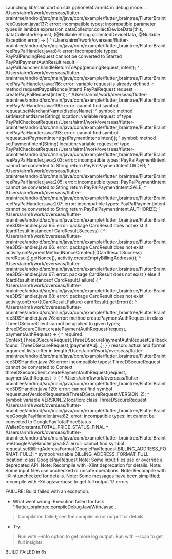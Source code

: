 Launching lib/main.dart on sdk gphone64 arm64 in debug mode...
/Users/airm1/work/overseas/flutter-braintree/android/src/main/java/com/example/flutter_braintree/FlutterBraintreeCustom.java:137: error: incompatible types: incompatible parameter types in lambda expression
        dataCollector.collectDeviceData(this, dataCollectorRequest, (@Nullable String collectedDeviceData, @Nullable Exception error) -> {
                                                                    ^
/Users/airm1/work/overseas/flutter-braintree/android/src/main/java/com/example/flutter_braintree/FlutterBraintreePayPalHandler.java:84: error: incompatible types: PayPalPendingRequest cannot be converted to Started
            PayPalPaymentAuthResult result = payPalLauncher.handleReturnToApp(pendingRequest, intent);
                                                                              ^
/Users/airm1/work/overseas/flutter-braintree/android/src/main/java/com/example/flutter_braintree/FlutterBraintreePayPalHandler.java:116: error: variable request is already defined in method requestPaypalNonce(Intent)
        PayPalRequest request = createPayPalRequest(intent);
                      ^
/Users/airm1/work/overseas/flutter-braintree/android/src/main/java/com/example/flutter_braintree/FlutterBraintreePayPalHandler.java:190: error: cannot find symbol
        request.setMerchantName(displayName);
               ^
  symbol:   method setMerchantName(String)
  location: variable request of type PayPalCheckoutRequest
/Users/airm1/work/overseas/flutter-braintree/android/src/main/java/com/example/flutter_braintree/FlutterBraintreePayPalHandler.java:193: error: cannot find symbol
        request.setPaymentIntent(getPaymentIntent(intent));
               ^
  symbol:   method setPaymentIntent(String)
  location: variable request of type PayPalCheckoutRequest
/Users/airm1/work/overseas/flutter-braintree/android/src/main/java/com/example/flutter_braintree/FlutterBraintreePayPalHandler.java:203: error: incompatible types: PayPalPaymentIntent cannot be converted to String
                return PayPalPaymentIntent.ORDER;
                                          ^
/Users/airm1/work/overseas/flutter-braintree/android/src/main/java/com/example/flutter_braintree/FlutterBraintreePayPalHandler.java:205: error: incompatible types: PayPalPaymentIntent cannot be converted to String
                return PayPalPaymentIntent.SALE;
                                          ^
/Users/airm1/work/overseas/flutter-braintree/android/src/main/java/com/example/flutter_braintree/FlutterBraintreePayPalHandler.java:207: error: incompatible types: PayPalPaymentIntent cannot be converted to String
                return PayPalPaymentIntent.AUTHORIZE;
                                          ^
/Users/airm1/work/overseas/flutter-braintree/android/src/main/java/com/example/flutter_braintree/FlutterBraintree3DSHandler.java:65: error: package CardResult does not exist
            if (cardResult instanceof CardResult.Success) {
                                                ^
/Users/airm1/work/overseas/flutter-braintree/android/src/main/java/com/example/flutter_braintree/FlutterBraintree3DSHandler.java:66: error: package CardResult does not exist
                activity.onPaymentMethodNonceCreated(((CardResult.Success) cardResult).getNonce(), activity.createEmptyBillingAddress());
                                                                 ^
/Users/airm1/work/overseas/flutter-braintree/android/src/main/java/com/example/flutter_braintree/FlutterBraintree3DSHandler.java:67: error: package CardResult does not exist
            } else if (cardResult instanceof CardResult.Failure) {
                                                       ^
/Users/airm1/work/overseas/flutter-braintree/android/src/main/java/com/example/flutter_braintree/FlutterBraintree3DSHandler.java:68: error: package CardResult does not exist
                activity.onError(((CardResult.Failure) cardResult).getError());
                                             ^
/Users/airm1/work/overseas/flutter-braintree/android/src/main/java/com/example/flutter_braintree/FlutterBraintree3DSHandler.java:76: error: method createPaymentAuthRequest in class ThreeDSecureClient cannot be applied to given types;
        threeDSecureClient.createPaymentAuthRequest(request, paymentAuthRequest -> {
                          ^
  required: Context,ThreeDSecureRequest,ThreeDSecurePaymentAuthRequestCallback
  found:    ThreeDSecureRequest,(paymentAu[...]; } }
  reason: actual and formal argument lists differ in length
/Users/airm1/work/overseas/flutter-braintree/android/src/main/java/com/example/flutter_braintree/FlutterBraintree3DSHandler.java:76: error: incompatible types: ThreeDSecureRequest cannot be converted to Context
        threeDSecureClient.createPaymentAuthRequest(request, paymentAuthRequest -> {
                                                    ^
/Users/airm1/work/overseas/flutter-braintree/android/src/main/java/com/example/flutter_braintree/FlutterBraintree3DSHandler.java:129: error: cannot find symbol
        request.setVersionRequested(ThreeDSecureRequest.VERSION_2);
                                                       ^
  symbol:   variable VERSION_2
  location: class ThreeDSecureRequest
/Users/airm1/work/overseas/flutter-braintree/android/src/main/java/com/example/flutter_braintree/FlutterBraintreeGooglePayHandler.java:82: error: incompatible types: int cannot be converted to GooglePayTotalPriceStatus
            WalletConstants.TOTAL_PRICE_STATUS_FINAL
                           ^
/Users/airm1/work/overseas/flutter-braintree/android/src/main/java/com/example/flutter_braintree/FlutterBraintreeGooglePayHandler.java:87: error: cannot find symbol
        request.setBillingAddressFormat(GooglePayRequest.BILLING_ADDRESS_FORMAT_FULL);
                                                        ^
  symbol:   variable BILLING_ADDRESS_FORMAT_FULL
  location: class GooglePayRequest
Note: Some input files use or override a deprecated API.
Note: Recompile with -Xlint:deprecation for details.
Note: Some input files use unchecked or unsafe operations.
Note: Recompile with -Xlint:unchecked for details.
Note: Some messages have been simplified; recompile with -Xdiags:verbose to get full output
17 errors

FAILURE: Build failed with an exception.

* What went wrong:
Execution failed for task ':flutter_braintree:compileDebugJavaWithJavac'.
> Compilation failed; see the compiler error output for details.

* Try:
> Run with --info option to get more log output.
> Run with --scan to get full insights.

BUILD FAILED in 6s
